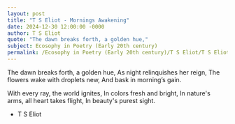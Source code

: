 ```yaml
---
layout: post
title: "T S Eliot - Mornings Awakening"
date: 2024-12-30 12:00:00 -0000
author: T S Eliot
quote: "The dawn breaks forth, a golden hue,"
subject: Ecosophy in Poetry (Early 20th century)
permalink: /Ecosophy in Poetry (Early 20th century)/T S Eliot/T S Eliot - Mornings Awakening
---
```


The dawn breaks forth, a golden hue,
As night relinquishes her reign,
The flowers wake with droplets new,
And bask in morning’s gain.

With every ray, the world ignites,
In colors fresh and bright,
In nature's arms, all heart takes flight,
In beauty's purest sight.

- T S Eliot
